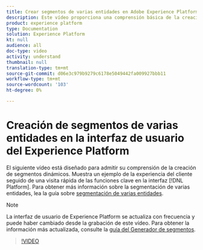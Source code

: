 ```yaml
---
title: Crear segmentos de varias entidades en Adobe Experience Platform
description: Este vídeo proporciona una comprensión básica de la creación de un segmento de varias entidades mediante la interfaz de usuario de la plataforma.
product: experience platform
type: Documentation
solution: Experience Platform
kt: null
audience: all
doc-type: video
activity: understand
thumbnail: null
translation-type: tm+mt
source-git-commit: d06e3c979b9279c6178e5049442fa009927bbb11
workflow-type: tm+mt
source-wordcount: '103'
ht-degree: 0%

---
```



# Creación de segmentos de varias entidades en la interfaz de usuario del Experience Platform

El siguiente vídeo está diseñado para admitir su comprensión de la creación de segmentos dinámicos. Muestra un ejemplo de la experiencia del cliente seguido de una visita rápida de las funciones clave en la interfaz [!DNL Platform]. Para obtener más información sobre la segmentación de varias entidades, lea la guía sobre [segmentación de varias entidades](../multi-entity-segmentation.md).

>[!NOTE]
>
>La interfaz de usuario de Experience Platform se actualiza con frecuencia y puede haber cambiado desde la grabación de este vídeo. Para obtener la información más actualizada, consulte la [guía del Generador de segmentos](../ui/segment-builder.md).

>[!VIDEO](https://video.tv.adobe.com/v/32179?quality=12&learn=on)